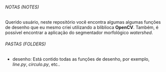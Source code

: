 ###### NOTAS (NOTES) 

Querido usuário, neste repositório você encontra algumas algumas funções de desenho que eu mesmo criei utilizando a bliblioca **OpenCV**.
Também, é possível encontrar a aplicação do segmentador morfológico *watershed*. 

###### PASTAS (FOLDERS)

* desenho: Está contido todas as funções de desenho, por exemplo, *line.py*, *circulo.py*, etc..





